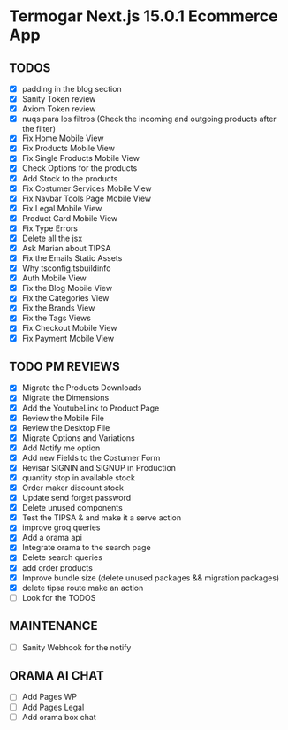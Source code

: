 # Termogar Next.js 15.0.1 Ecommerce App

## TODOS

- [x] padding in the blog section
- [x] Sanity Token review
- [x] Axiom Token review
- [x] nuqs para los filtros (Check the incoming and outgoing products after the filter)
- [x] Fix Home Mobile View
- [x] Fix Products Mobile View
- [x] Fix Single Products Mobile View
- [x] Check Options for the products
- [x] Add Stock to the products
- [x] Fix Costumer Services Mobile View
- [x] Fix Navbar Tools Page Mobile View
- [x] Fix Legal Mobile View
- [x] Product Card Mobile View
- [x] Fix Type Errors
- [x] Delete all the jsx
- [x] Ask Marian about TIPSA
- [x] Fix the Emails Static Assets
- [x] Why tsconfig.tsbuildinfo
- [x] Auth Mobile View
- [x] Fix the Blog Mobile View
- [x] Fix the Categories View
- [x] Fix the Brands View
- [x] Fix the Tags Views
- [x] Fix Checkout Mobile View
- [x] Fix Payment Mobile View

## TODO PM REVIEWS

- [x] Migrate the Products Downloads
- [x] Migrate the Dimensions
- [x] Add the YoutubeLink to Product Page
- [x] Review the Mobile File
- [x] Review the Desktop File
- [x] Migrate Options and Variations
- [x] Add Notify me option
- [x] Add new Fields to the Costumer Form
- [x] Revisar SIGNIN and SIGNUP in Production
- [x] quantity stop in available stock
- [x] Order maker discount stock
- [x] Update send forget password
- [x] Delete unused components
- [x] Test the TIPSA & and make it a serve action
- [x] improve groq queries
- [x] Add a orama api
- [x] Integrate orama to the search page
- [x] Delete search queries
- [x] add order products
- [x] Improve bundle size (delete unused packages && migration packages)
- [x] delete tipsa route make an action
- [ ] Look for the TODOS

## MAINTENANCE

- [ ] Sanity Webhook for the notify

## ORAMA AI CHAT

- [ ] Add Pages WP
- [ ] Add Pages Legal
- [ ] Add orama box chat
